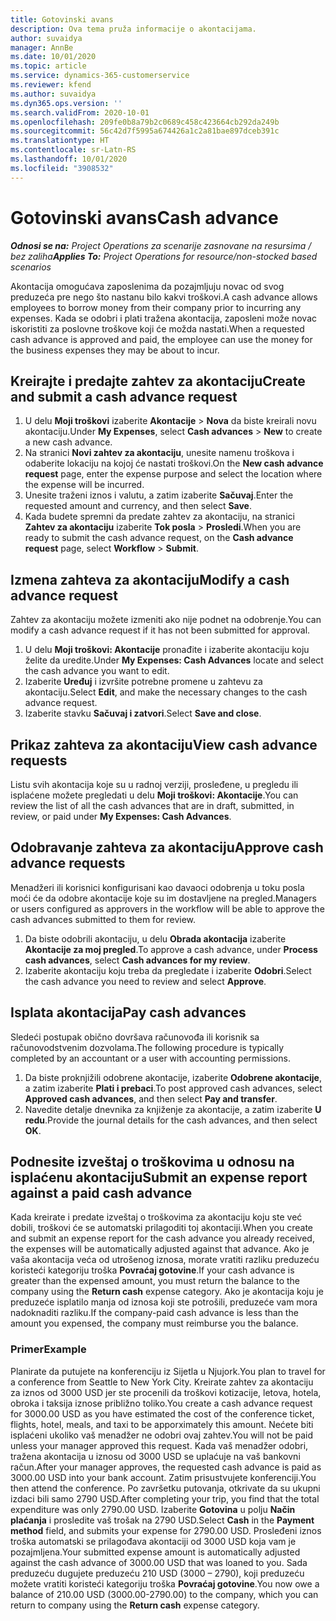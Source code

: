 ```yaml
---
title: Gotovinski avans
description: Ova tema pruža informacije o akontacijama.
author: suvaidya
manager: AnnBe
ms.date: 10/01/2020
ms.topic: article
ms.service: dynamics-365-customerservice
ms.reviewer: kfend
ms.author: suvaidya
ms.dyn365.ops.version: ''
ms.search.validFrom: 2020-10-01
ms.openlocfilehash: 209fe0b8a79b2c0689c458c423664cb292da249b
ms.sourcegitcommit: 56c42d7f5995a674426a1c2a81bae897dceb391c
ms.translationtype: HT
ms.contentlocale: sr-Latn-RS
ms.lasthandoff: 10/01/2020
ms.locfileid: "3908532"
---
```

# <a name="cash-advance"></a><span data-ttu-id="2129c-103">Gotovinski avans</span><span class="sxs-lookup"><span data-stu-id="2129c-103">Cash advance</span></span>

<span data-ttu-id="2129c-104">_**Odnosi se na:** Project Operations za scenarije zasnovane na resursima / bez zaliha_</span><span class="sxs-lookup"><span data-stu-id="2129c-104">_**Applies To:** Project Operations for resource/non-stocked based scenarios_</span></span>

<span data-ttu-id="2129c-105">Akontacija omogućava zaposlenima da pozajmljuju novac od svog preduzeća pre nego što nastanu bilo kakvi troškovi.</span><span class="sxs-lookup"><span data-stu-id="2129c-105">A cash advance allows employees to borrow money from their company prior to incurring any expenses.</span></span> <span data-ttu-id="2129c-106">Kada se odobri i plati tražena akontacija, zaposleni može novac iskoristiti za poslovne troškove koji će možda nastati.</span><span class="sxs-lookup"><span data-stu-id="2129c-106">When a requested cash advance is approved and paid, the employee can use the money for the business expenses they may be about to incur.</span></span> 

## <a name="create-and-submit-a-cash-advance-request"></a><span data-ttu-id="2129c-107">Kreirajte i predajte zahtev za akontaciju</span><span class="sxs-lookup"><span data-stu-id="2129c-107">Create and submit a cash advance request</span></span>

1. <span data-ttu-id="2129c-108">U delu **Moji troškovi** izaberite **Akontacije** > **Nova** da biste kreirali novu akontaciju.</span><span class="sxs-lookup"><span data-stu-id="2129c-108">Under **My Expenses**, select **Cash advances** > **New** to create a new cash advance.</span></span> 
2. <span data-ttu-id="2129c-109">Na stranici **Novi zahtev za akontaciju**, unesite namenu troškova i odaberite lokaciju na kojoj će nastati troškovi.</span><span class="sxs-lookup"><span data-stu-id="2129c-109">On the **New cash advance request** page, enter the expense purpose and select the location where the expense will be incurred.</span></span>
3. <span data-ttu-id="2129c-110">Unesite traženi iznos i valutu, a zatim izaberite **Sačuvaj**.</span><span class="sxs-lookup"><span data-stu-id="2129c-110">Enter the requested amount and currency, and then select **Save**.</span></span> 
4. <span data-ttu-id="2129c-111">Kada budete spremni da predate zahtev za akontaciju, na stranici **Zahtev za akontaciju** izaberite **Tok posla** > **Prosledi**.</span><span class="sxs-lookup"><span data-stu-id="2129c-111">When you are ready to submit the cash advance request, on the **Cash advance request** page, select **Workflow** > **Submit**.</span></span>

## <a name="modify-a-cash-advance-request"></a><span data-ttu-id="2129c-112">Izmena zahteva za akontaciju</span><span class="sxs-lookup"><span data-stu-id="2129c-112">Modify a cash advance request</span></span>

<span data-ttu-id="2129c-113">Zahtev za akontaciju možete izmeniti ako nije podnet na odobrenje.</span><span class="sxs-lookup"><span data-stu-id="2129c-113">You can modify a cash advance request if it has not been submitted for approval.</span></span>

1. <span data-ttu-id="2129c-114">U delu **Moji troškovi: Akontacije** pronađite i izaberite akontaciju koju želite da uredite.</span><span class="sxs-lookup"><span data-stu-id="2129c-114">Under **My Expenses: Cash Advances** locate and select the cash advance you want to edit.</span></span>
2. <span data-ttu-id="2129c-115">Izaberite **Uređuj** i izvršite potrebne promene u zahtevu za akontaciju.</span><span class="sxs-lookup"><span data-stu-id="2129c-115">Select **Edit**, and make the necessary changes to the cash advance request.</span></span> 
3. <span data-ttu-id="2129c-116">Izaberite stavku **Sačuvaj i zatvori**.</span><span class="sxs-lookup"><span data-stu-id="2129c-116">Select **Save and close**.</span></span>


## <a name="view-cash-advance-requests"></a><span data-ttu-id="2129c-117">Prikaz zahteva za akontaciju</span><span class="sxs-lookup"><span data-stu-id="2129c-117">View cash advance requests</span></span>
<span data-ttu-id="2129c-118">Listu svih akontacija koje su u radnoj verziji, prosleđene, u pregledu ili isplaćene možete pregledati u delu **Moji troškovi: Akontacije**.</span><span class="sxs-lookup"><span data-stu-id="2129c-118">You can review the list of all the cash advances that are in draft, submitted, in review, or paid under **My Expenses: Cash Advances**.</span></span> 

## <a name="approve-cash-advance-requests"></a><span data-ttu-id="2129c-119">Odobravanje zahteva za akontaciju</span><span class="sxs-lookup"><span data-stu-id="2129c-119">Approve cash advance requests</span></span>

<span data-ttu-id="2129c-120">Menadžeri ili korisnici konfigurisani kao davaoci odobrenja u toku posla moći će da odobre akontacije koje su im dostavljene na pregled.</span><span class="sxs-lookup"><span data-stu-id="2129c-120">Managers or users configured as approvers in the workflow will be able to approve the cash advances submitted to them for review.</span></span> 

1. <span data-ttu-id="2129c-121">Da biste odobrili akontaciju, u delu **Obrada akontacija** izaberite **Akontacije za moj pregled**.</span><span class="sxs-lookup"><span data-stu-id="2129c-121">To approve a cash advance, under **Process cash advances**, select **Cash advances for my review**.</span></span>
2. <span data-ttu-id="2129c-122">Izaberite akontaciju koju treba da pregledate i izaberite **Odobri**.</span><span class="sxs-lookup"><span data-stu-id="2129c-122">Select the cash advance you need to review and select **Approve**.</span></span>  

## <a name="pay-cash-advances"></a><span data-ttu-id="2129c-123">Isplata akontacija</span><span class="sxs-lookup"><span data-stu-id="2129c-123">Pay cash advances</span></span> 
<span data-ttu-id="2129c-124">Sledeći postupak obično dovršava računovođa ili korisnik sa računovodstvenim dozvolama.</span><span class="sxs-lookup"><span data-stu-id="2129c-124">The following procedure is typically completed by an accountant or a user with accounting permissions.</span></span>

1. <span data-ttu-id="2129c-125">Da biste proknjižili odobrene akontacije, izaberite **Odobrene akontacije**, a zatim izaberite **Plati i prebaci**.</span><span class="sxs-lookup"><span data-stu-id="2129c-125">To post approved cash advances, select **Approved cash advances**, and then select **Pay and transfer**.</span></span>  
2. <span data-ttu-id="2129c-126">Navedite detalje dnevnika za knjiženje za akontacije, a zatim izaberite **U redu**.</span><span class="sxs-lookup"><span data-stu-id="2129c-126">Provide the journal details for the cash advances, and then select **OK**.</span></span> 

## <a name="submit-an-expense-report-against-a-paid-cash-advance"></a><span data-ttu-id="2129c-127">Podnesite izveštaj o troškovima u odnosu na isplaćenu akontaciju</span><span class="sxs-lookup"><span data-stu-id="2129c-127">Submit an expense report against a paid cash advance</span></span> 

<span data-ttu-id="2129c-128">Kada kreirate i predate izveštaj o troškovima za akontaciju koju ste već dobili, troškovi će se automatski prilagoditi toj akontaciji.</span><span class="sxs-lookup"><span data-stu-id="2129c-128">When you create and submit an expense report for the cash advance you already received, the expenses will be automatically adjusted against that advance.</span></span> <span data-ttu-id="2129c-129">Ako je vaša akontacija veća od utrošenog iznosa, morate vratiti razliku preduzeću koristeći kategoriju troška **Povraćaj gotovine**.</span><span class="sxs-lookup"><span data-stu-id="2129c-129">If your cash advance is greater than the expensed amount, you must return the balance to the company using the **Return cash** expense category.</span></span> <span data-ttu-id="2129c-130">Ako je akontacija koju je preduzeće isplatilo manja od iznosa koji ste potrošili, preduzeće vam mora nadoknaditi razliku.</span><span class="sxs-lookup"><span data-stu-id="2129c-130">If the company-paid cash advance is less than the amount you expensed, the company must reimburse you the balance.</span></span> 

### <a name="example"></a><span data-ttu-id="2129c-131">Primer</span><span class="sxs-lookup"><span data-stu-id="2129c-131">Example</span></span>
<span data-ttu-id="2129c-132">Planirate da putujete na konferenciju iz Sijetla u Njujork.</span><span class="sxs-lookup"><span data-stu-id="2129c-132">You plan to travel for a conference from Seattle to New York City.</span></span> <span data-ttu-id="2129c-133">Kreirate zahtev za akontaciju za iznos od 3000 USD jer ste procenili da troškovi kotizacije, letova, hotela, obroka i taksija iznose približno toliko.</span><span class="sxs-lookup"><span data-stu-id="2129c-133">You create a cash advance request for 3000.00 USD as you have estimated the cost of the conference ticket, flights, hotel, meals, and taxi to be apporximately this amount.</span></span> <span data-ttu-id="2129c-134">Nećete biti isplaćeni ukoliko vaš menadžer ne odobri ovaj zahtev.</span><span class="sxs-lookup"><span data-stu-id="2129c-134">You will not be paid unless your manager approved this request.</span></span> <span data-ttu-id="2129c-135">Kada vaš menadžer odobri, tražena akontacija u iznosu od 3000 USD se uplaćuje na vaš bankovni račun.</span><span class="sxs-lookup"><span data-stu-id="2129c-135">After your manager approves, the requested cash advance is paid as 3000.00 USD into your bank account.</span></span> <span data-ttu-id="2129c-136">Zatim prisustvujete konferenciji.</span><span class="sxs-lookup"><span data-stu-id="2129c-136">You then attend the conference.</span></span> <span data-ttu-id="2129c-137">Po završetku putovanja, otkrivate da su ukupni izdaci bili samo 2790 USD.</span><span class="sxs-lookup"><span data-stu-id="2129c-137">After completing your trip, you find that the total expenditure was only 2790.00 USD.</span></span> <span data-ttu-id="2129c-138">Izaberite **Gotovina** u polju **Način plaćanja** i prosledite vaš trošak na 2790 USD.</span><span class="sxs-lookup"><span data-stu-id="2129c-138">Select **Cash** in the **Payment method** field, and submits your expense for 2790.00 USD.</span></span> <span data-ttu-id="2129c-139">Prosleđeni iznos troška automatski se prilagođava akontaciji od 3000 USD koja vam je pozajmljena.</span><span class="sxs-lookup"><span data-stu-id="2129c-139">Your submitted expense amount is automatically adjusted against the cash advance of 3000.00 USD that was loaned to you.</span></span> <span data-ttu-id="2129c-140">Sada preduzeću dugujete preduzeću 210 USD (3000 – 2790), koji preduzeću možete vratiti koristeći kategoriju troška **Povraćaj gotovine**.</span><span class="sxs-lookup"><span data-stu-id="2129c-140">You now owe a balance of 210.00 USD (3000.00-2790.00) to the company, which you can return to company using the **Return cash** expense category.</span></span> 
